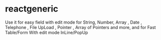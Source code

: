 # reactgeneric
Use it for easy field with edit mode for String, Number, Array , Date , Telephone , File UpLoad , Pointer , Array of Pointers and more, and for Fast Table/Form With edit mode InLine/PopUp

